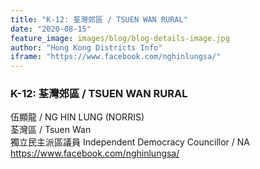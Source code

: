 ```yaml
---
title: "K-12: 荃灣郊區 / TSUEN WAN RURAL"
date: "2020-08-15"
feature_image: images/blog/blog-details-image.jpg
author: "Hong Kong Districts Info"
iframe: "https://www.facebook.com/nghinlungsa/"
---
```


### K-12: 荃灣郊區 / TSUEN WAN RURAL  
伍顯龍 / NG HIN LUNG (NORRIS)  
荃灣區 / Tsuen Wan  
獨立民主派區議員 Independent Democracy Councillor / NA  
https://www.facebook.com/nghinlungsa/
